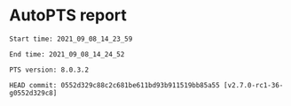 # AutoPTS report

    Start time: 2021_09_08_14_23_59

    End time: 2021_09_08_14_24_52

    PTS version: 8.0.3.2

    HEAD commit: 0552d329c88c2c681be611bd93b911519bb85a55 [v2.7.0-rc1-36-g0552d329c8]
    